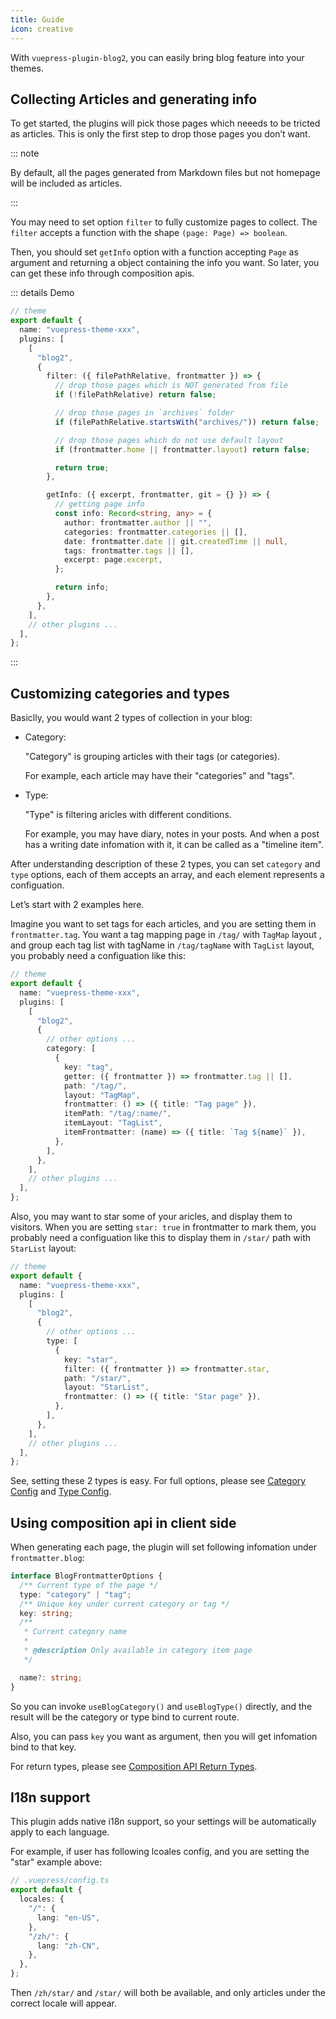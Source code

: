 ```yaml
---
title: Guide
icon: creative
---
```


With `vuepress-plugin-blog2`, you can easily bring blog feature into your themes.

## Collecting Articles and generating info

To get started, the plugins will pick those pages which neeeds to be tricted as articles. This is only the first step to drop those pages you don’t want.

::: note

By default, all the pages generated from Markdown files but not homepage will be included as articles.

:::

You may need to set option `filter` to fully customize pages to collect. The `filter` accepts a function with the shape `(page: Page) => boolean`.

Then, you should set `getInfo` option with a function accepting `Page` as argument and returning a object containing the info you want. So later, you can get these info through composition apis.

::: details Demo

```ts
// theme
export default {
  name: "vuepress-theme-xxx",
  plugins: [
    [
      "blog2",
      {
        filter: ({ filePathRelative, frontmatter }) => {
          // drop those pages which is NOT generated from file
          if (!filePathRelative) return false;

          // drop those pages in `archives` folder
          if (filePathRelative.startsWith("archives/")) return false;

          // drop those pages which do not use default layout
          if (frontmatter.home || frontmatter.layout) return false;

          return true;
        },

        getInfo: ({ excerpt, frontmatter, git = {} }) => {
          // getting page info
          const info: Record<string, any> = {
            author: frontmatter.author || "",
            categories: frontmatter.categories || [],
            date: frontmatter.date || git.createdTime || null,
            tags: frontmatter.tags || [],
            excerpt: page.excerpt,
          };

          return info;
        },
      },
    ],
    // other plugins ...
  ],
};
```

:::

## Customizing categories and types

Basiclly, you would want 2 types of collection in your blog:

- Category:

  "Category" is grouping articles with their tags (or categories).

  For example, each article may have their "categories" and "tags".

- Type:

  "Type" is filtering aricles with different conditions.

  For example, you may have diary, notes in your posts. And when a post has a writing date infomation with it, it can be called as a "timeline item".

After understanding description of these 2 types, you can set `category` and `type` options, each of them accepts an array, and each element represents a configuation.

Let’s start with 2 examples here.

Imagine you want to set tags for each articles, and you are setting them in `frontmatter.tag`. You want a tag mapping page in `/tag/` with `TagMap` layout , and group each tag list with tagName in `/tag/tagName` with `TagList` layout, you probably need a configuation like this:

```ts
// theme
export default {
  name: "vuepress-theme-xxx",
  plugins: [
    [
      "blog2",
      {
        // other options ...
        category: [
          {
            key: "tag",
            getter: ({ frontmatter }) => frontmatter.tag || [],
            path: "/tag/",
            layout: "TagMap",
            frontmatter: () => ({ title: "Tag page" }),
            itemPath: "/tag/:name/",
            itemLayout: "TagList",
            itemFrontmatter: (name) => ({ title: `Tag ${name}` }),
          },
        ],
      },
    ],
    // other plugins ...
  ],
};
```

Also, you may want to star some of your aricles, and display them to visitors. When you are setting `star: true` in frontmatter to mark them, you probably need a configuation like this to display them in `/star/` path with `StarList` layout:

```ts
// theme
export default {
  name: "vuepress-theme-xxx",
  plugins: [
    [
      "blog2",
      {
        // other options ...
        type: [
          {
            key: "star",
            filter: ({ frontmatter }) => frontmatter.star,
            path: "/star/",
            layout: "StarList",
            frontmatter: () => ({ title: "Star page" }),
          },
        ],
      },
    ],
    // other plugins ...
  ],
};
```

See, setting these 2 types is easy. For full options, please see [Category Config](./config.md#blog-category-config) and [Type Config](./config.md#blog-type-config).

## Using composition api in client side

When generating each page, the plugin will set following infomation under `frontmatter.blog`:

```ts
interface BlogFrontmatterOptions {
  /** Current type of the page */
  type: "category" | "tag";
  /** Unique key under current category or tag */
  key: string;
  /**
   * Current category name
   *
   * @description Only available in category item page
   */

  name?: string;
}
```

So you can invoke `useBlogCategory()` and `useBlogType()` directly, and the result will be the category or type bind to current route.

Also, you can pass `key` you want as argument, then you will get infomation bind to that key.

For return types, please see [Composition API Return Types](./config.md#composition-api).

## I18n support

This plugin adds native i18n support, so your settings will be automatically apply to each language.

For example, if user has following lcoales config, and you are setting the "star" example above:

```ts
// .vuepress/config.ts
export default {
  locales: {
    "/": {
      lang: "en-US",
    },
    "/zh/": {
      lang: "zh-CN",
    },
  },
};
```

Then `/zh/star/` and `/star/` will both be available, and only articles under the correct locale will appear.
